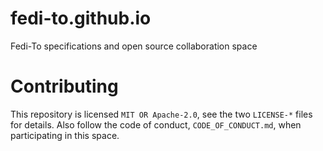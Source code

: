 # fedi-to.github.io

Fedi-To specifications and open source collaboration space

# Contributing

This repository is licensed `MIT OR Apache-2.0`, see the two `LICENSE-*` files
for details. Also follow the code of conduct, `CODE_OF_CONDUCT.md`, when
participating in this space.
